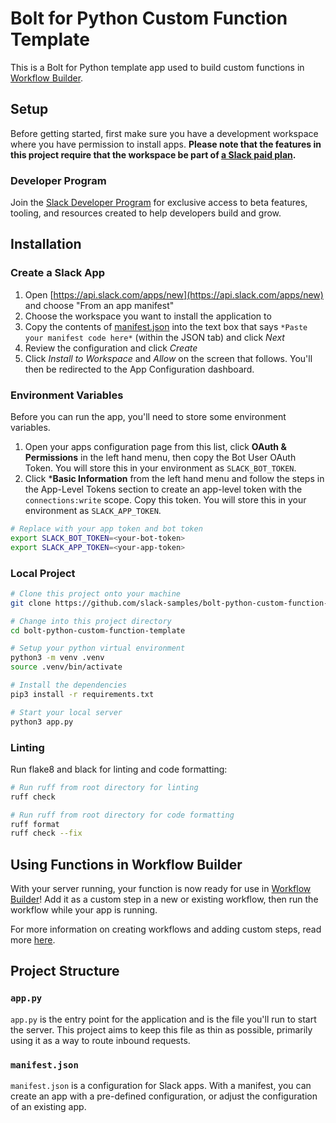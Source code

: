 # Bolt for Python Custom Function Template

This is a Bolt for Python template app used to build custom functions in
[Workflow Builder](https://api.slack.com/start#workflow-builder).

## Setup

Before getting started, first make sure you have a development workspace where
you have permission to install apps. **Please note that the features in this
project require that the workspace be part of
[a Slack paid plan](https://slack.com/pricing).**

### Developer Program

Join the [Slack Developer Program](https://api.slack.com/developer-program) for
exclusive access to beta features, tooling, and resources created to help
developers build and grow.

## Installation

### Create a Slack App

1. Open [https://api.slack.com/apps/new](https://api.slack.com/apps/new) and
   choose "From an app manifest"
2. Choose the workspace you want to install the application to
3. Copy the contents of [manifest.json](./manifest.json) into the text box that
   says `*Paste your manifest code here*` (within the JSON tab) and click _Next_
4. Review the configuration and click _Create_
5. Click _Install to Workspace_ and _Allow_ on the screen that follows. You'll
   then be redirected to the App Configuration dashboard.

### Environment Variables

Before you can run the app, you'll need to store some environment variables.

1. Open your apps configuration page from this list, click **OAuth &
   Permissions** in the left hand menu, then copy the Bot User OAuth Token. You
   will store this in your environment as `SLACK_BOT_TOKEN`.
2. Click ***Basic Information** from the left hand menu and follow the steps in
   the App-Level Tokens section to create an app-level token with the
   `connections:write` scope. Copy this token. You will store this in your
   environment as `SLACK_APP_TOKEN`.

```zsh
# Replace with your app token and bot token
export SLACK_BOT_TOKEN=<your-bot-token>
export SLACK_APP_TOKEN=<your-app-token>
```

### Local Project

```zsh
# Clone this project onto your machine
git clone https://github.com/slack-samples/bolt-python-custom-function-template.git

# Change into this project directory
cd bolt-python-custom-function-template

# Setup your python virtual environment
python3 -m venv .venv
source .venv/bin/activate

# Install the dependencies
pip3 install -r requirements.txt

# Start your local server
python3 app.py
```

### Linting

Run flake8 and black for linting and code formatting:

```zsh
# Run ruff from root directory for linting
ruff check

# Run ruff from root directory for code formatting
ruff format
ruff check --fix
```

## Using Functions in Workflow Builder

With your server running, your function is now ready for use in
[Workflow Builder](https://api.slack.com/start#workflow-builder)! Add it as a
custom step in a new or existing workflow, then run the workflow while your app
is running.

For more information on creating workflows and adding custom steps, read more
[here](https://slack.com/help/articles/17542172840595-Create-a-new-workflow-in-Slack).

## Project Structure

### `app.py`

`app.py` is the entry point for the application and is the file you'll run to
start the server. This project aims to keep this file as thin as possible,
primarily using it as a way to route inbound requests.

### `manifest.json`

`manifest.json` is a configuration for Slack apps. With a manifest, you can
create an app with a pre-defined configuration, or adjust the configuration of
an existing app.
